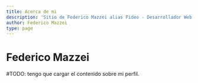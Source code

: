 ```yaml
---
title: Acerca de mi
description: 'Sitio de Federico Mazzei alias Fideo - Desarrollador Web'
author: Federico Mazzei
type: page
---
```


# Federico Mazzei

#TODO: tengo que cargar el contenido sobre mi perfil.
